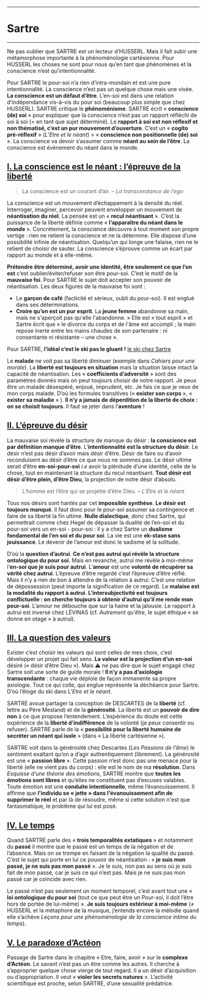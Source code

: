 ***
# Sartre
***
Ne pas oublier que SARTRE est un lecteur d’HUSSERL. Mais il fait subir une métamorphose importante à la phénoménologie cartésienne. Pour HUSSERL les choses ne sont pour nous qu’en tant que phénomènes et la conscience n’est qu’intentionnalité. 

Pour SARTRE le pour-soi n’a rien d’intra-mondain et est une pure intentionnalité. La conscience n’est pas un quelque chose mais une visée. **La conscience est un défaut d’être**. L’en-soi est dans une relation d’indépendance vis-à-vis du pour soi (beaucoup plus simple que chez HUSSERL). SARTRE critique le **phénoménisme**. SARTRE écrit « **conscience (de) soi** » pour expliquer que la conscience n’est pas un rapport réfléchi de soi à soi (= en tant que sujet déterminé). Le **rapport à soi est non réflexif et non thématisé, c’est un pur mouvement d’ouverture**. C’est un « **cogito pré-réflexif** » (*L’Etre et le néant*) = « **conscience non positionnelle (de) soi** ». La conscience va devoir s’assumer comme **néant au sein de l’être**. La conscience est évènement du néant dans le monde. 
## <u>I. La conscience est le néant : l’épreuve de la liberté</u>

> La conscience est un courant d’air. – *La transcendance de l’ego*

La conscience est un mouvement d’échappement à la densité du réel. Interroger, imaginer, percevoir peuvent envelopper un mouvement de **néantisation du réel**. La pensée est un « **recul néantisant** ». C’est la puissance de la liberté définie comme « **l’apparaître du néant dans le monde** ». Concrètement, la conscience découvre à tout moment son propre vertige : rien ne retient la conscience et ne la détermine. Elle dispose d’une possibilité infinie de néantisation. Quelqu’un qui longe une falaise, rien ne le retient de choisir de sauter. La conscience s’éprouve comme un écart par rapport au monde et à elle-même. 

**Prétendre être déterminé, avoir une identité, être seulement ce que l’on est** c’est oublier/éviter/refuser son être pour-soi. C’est le motif de la **mauvaise foi**. Pour SARTRE le sujet doit accepter son pouvoir de néantisation. Les deux figures de la mauvaise foi sont : 
- Le **garçon de café** (facticité et sérieux, oubli du pour-soi). Il est englué dans ses déterminations. 
- **Croire qu’on est un pur esprit**. La **jeune femme** abandonne sa main, mais ne s'aperçoit pas qu'elle l'abandonne. » Elle est « tout esprit » et Sartre écrit que « le divorce du corps et de l'âme est accompli ; la main repose inerte entre les mains chaudes de son partenaire : ni consentante ni résistante – une chose ». 

Pour SARTRE, **l’idéal c’est le ski pas le gluant !** [le ski chez Sartre](https://www.philomag.com/articles/pourquoi-aimons-nous-skier)

Le **malade** ne voit pas sa liberté diminuer (exemple dans *Cahiers pour une morale*). La **liberté est toujours en situation** mais la situation laisse intact la capacité de néantisation. Les « **coefficients d’adversité** » sont des paramètres donnés mais on peut toujours choisir de notre rapport. Je peux être un malade désespéré, enjoué, imprudent, etc. Je fais ce que je veux de mon corps malade. D’où les formules transitives (« **exister son corps** », « **exister sa maladie** » ). **Il n’y a jamais de déperdition de la liberté de choix : on se choisit toujours**. Il faut se jeter dans l’**aventure** ! 

## <u>II. L’épreuve du désir</u>

La mauvaise soi révèle la structure de manque du désir : **la conscience est par définition manque d’être**. L’**intentionnalité est la structure du désir**. Le désir n’est pas désir d’avoir mais désir d’être. Désir de faire ou d’avoir reconduisent au désir d’être ce que nous ne sommes pas. Le désir ultime serait d’être **en-soi-pour-soi** *i.e* avoir la plénitude d’une identité, celle de la chose, tout en maintenant la structure du recul néantisant. **Tout désir est désir d’être plein, d’être Dieu**, la projection de notre désir d’absolu. 

> L’homme est l’être qui se projette d’être Dieu. – *L’Etre et le néant*

Tous nos désirs sont hantés par cet **impossible synthèse**. **Le désir est toujours manqué**. Il faut donc pour le pour-soi assumer sa contingence et faire de sa liberté la fin ultime. **Nulle dialectique**, donc chez Sartre, qui permettrait comme chez Hegel de dépasser la dualité de l’en-soi et du pour-soi vers un en-soi - pour-soi : il y a chez Sartre un **dualisme fondamental de l’en soi et du pour soi**. La vie est une **ek-stase sans jouissance**.  Le devenir de l’amour est donc le sadisme et la solitude. 

D’où la **question d’autrui**. **Ce n’est pas autrui qui révèle la structure ontologique du pour soi**. Mais en revanche, autrui me révèle à moi-même l’**en-soi que je suis pour autrui**. L’**amour** est une **volonté de récupérer sa vérité chez autrui**. L’épreuve d’être regardé c’est l’épreuve d’être réifié. Mais il n’y a rien de bon à attendre de la relation à autrui. C’est une relation de dépossession (peut importe la signification de ce regard). Le **malaise est la modalité du rapport à autrui**. **L’intersubjectivité est toujours conflictuelle : on cherche toujours à obtenir d’autrui qu’il me rende mon pour-soi**. L’amour ne débouche que sur la haine et la jalousie. Le rapport à autrui est inversé chez LÉVINAS (cf. *Autrement qu’être*, le sujet éthique « se donne en otage » à autrui). 

## <u>III. La question des valeurs</u>

Exister c’est choisir les valeurs qui sont celles de mes choix, c’est développer un projet qui fait sens. **La valeur est la projection d’un en-soi** désiré (« désir d’être Dieu »). Mais ⚠ ne pas dire que le sujet engagé chez Sartre soit une sorte de guide morale ! **Il n’y a pas d’axiologie transcendante** : chaque vie déploie de façon immanente sa propre axiologie. Tout ce qui colle, qui englue représente la déchéance pour Sartre. D’où l’éloge du ski dans L’*Etre et le néant*. 

SARTRE avoue partager la conception de DESCARTES de la **liberté** (cf. lettre au Père Mesland) et de la **générosité**. La liberté est un **pouvoir de dire non** à ce que propose l’entendement. L’expérience du doute est cette expérience de la **liberté d’indifférence** de la volonté (je peux consentir ou refuser). SARTRE parle de la « **possibilité pour la liberté humaine de secréter un néant qui isole** » (dans « La liberté cartésienne »). 

SARTRE voit dans la générosité chez Descartes (*Les Passions de l’âme*) le sentiment exaltant qu’on a d’agir authentiquement (librement). La générosité est une « **passion libre** ». Cette passion n’est donc pas une menace pour la liberté (elle ne vient pas du corps) : elle est le nom de ma **résolution**. Dans *Esquisse d’une théorie des émotions*, SARTRE montre que **toutes les émotions sont libres** et qu’elles ne constituent pas d’excuses valables. Toute émotion est une **conduite intentionnelle**, même l’évanouissement. Il affirme que **l'individu se « jette » dans l'évanouissement afin de supprimer le réel** et par là de résoudre, même si cette solution n'est que fantasmatique, le problème qui lui est posé.

## <u>IV. Le temps</u>

Quand SARTRE parle des « **trois temporalités extatiques** » et notamment du **passé** il montre que le passé est un temps de la négation et de l’absence. Mais on se trompe en faisant de la négation la qualité du passé. C’est le sujet qui porte en lui ce pouvoir de néantisation : « **je suis mon passé, je ne suis pas mon passé** ». Je le suis, non pas au sens où je suis fait de mon passé, car je suis ce qui n’est pas. Mais je ne suis pas mon passé car je coïncide avec rien. 

Le passé n’est pas seulement un moment temporel, c’est avant tout une « **loi ontologique du pour soi** (tout ce que peut être un Pour-soi, il doit l’être hors de portée de lui-même) ». **Je suis toujours extérieur à moi-même** (≠ HUSSERL et la métaphore de la musique, j’entends encore la mélodie quand elle s’achève *Leçons pour une phénoménologie de la conscience intime du temps*). 

## <u>V. Le paradoxe d’Actéon</u>

Passage de Sartre dans le chapitre « Etre, faire, avoir » sur le **complexe d’Actéon**. Le savant n’est pas un être comme les autres. Il cherche à s’approprier quelque chose vierge de tout regard. Il a un désir d’acquisition ou d’appropriation. Il veut « **violer les secrets natures** ». L’activité scientifique est proche, selon SARTRE, d’une sexualité prédatrice. 









